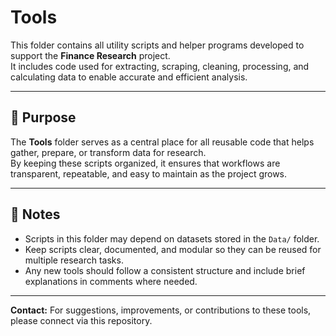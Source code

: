 # Tools

This folder contains all utility scripts and helper programs developed to support the **Finance Research** project.  
It includes code used for extracting, scraping, cleaning, processing, and calculating data to enable accurate and efficient analysis.

---

## 📂 Purpose

The **Tools** folder serves as a central place for all reusable code that helps gather, prepare, or transform data for research.  
By keeping these scripts organized, it ensures that workflows are transparent, repeatable, and easy to maintain as the project grows.

---

## 📌 Notes

- Scripts in this folder may depend on datasets stored in the `Data/` folder.
- Keep scripts clear, documented, and modular so they can be reused for multiple research tasks.
- Any new tools should follow a consistent structure and include brief explanations in comments where needed.

---

**Contact:** For suggestions, improvements, or contributions to these tools, please connect via this repository.
